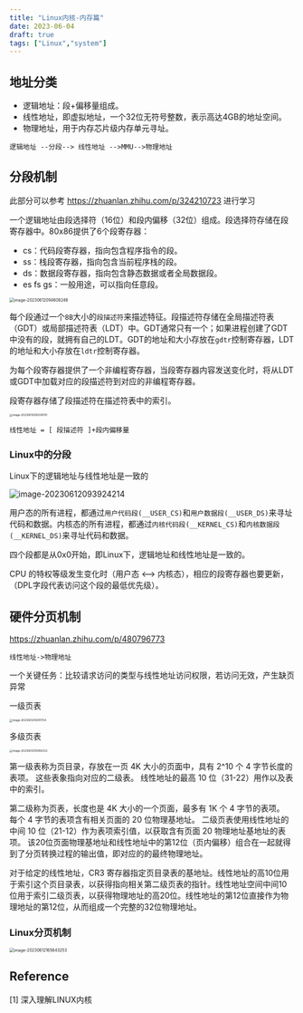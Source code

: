 ```yaml
---
title: "Linux内核-内存篇"
date: 2023-06-04
draft: true
tags: ["Linux","system"]
---
```


## 地址分类

- 逻辑地址：段+偏移量组成。
- 线性地址，即虚拟地址，一个32位无符号整数，表示高达4GB的地址空间。
- 物理地址，用于内存芯片级内存单元寻址。

`逻辑地址 --分段--> 线性地址 -->MMU-->物理地址`



## 分段机制

此部分可以参考 https://zhuanlan.zhihu.com/p/324210723 进行学习

一个逻辑地址由段选择符（16位）和段内偏移（32位）组成。段选择符存储在段寄存器中。80x86提供了6个段寄存器：

- cs：代码段寄存器，指向包含程序指令的段。
- ss：栈段寄存器，指向包含当前程序栈的段。
- ds：数据段寄存器，指向包含静态数据或者全局数据段。
- es fs gs：一般用途，可以指向任意段。

<img src="https://hugo-github-io.oss-cn-beijing.aliyuncs.com/img/202306211737128.png" alt="image-20230612094608246" style="zoom: 50%;" />

每个段通过一个`8B`大小的`段描述符`来描述特征。段描述符存储在全局描述符表（GDT）或局部描述符表（LDT）中。GDT通常只有一个；如果进程创建了GDT中没有的段，就拥有自己的LDT。GDT的地址和大小存放在`gdtr`控制寄存器，LDT的地址和大小存放在`ldtr`控制寄存器。



为每个段寄存器提供了一个非编程寄存器，当段寄存器内容发送变化时，将从LDT或GDT中加载对应的段描述符到对应的非编程寄存器。

段寄存器存储了段描述符在描述符表中的索引。

<img src="https://hugo-github-io.oss-cn-beijing.aliyuncs.com/img/202306211737540.png" alt="image-20230612095038781" style="zoom: 33%;" />

`线性地址 = [ 段描述符 ]+段内偏移量`

### Linux中的分段

Linux下的逻辑地址与线性地址是一致的

![image-20230612093924214](https://hugo-github-io.oss-cn-beijing.aliyuncs.com/img/202306211737211.png)

用户态的所有进程，都通过`用户代码段(__USER_CS)`和`用户数据段(__USER_DS)`来寻址代码和数据。内核态的所有进程，都通过`内核代码段(__KERNEL_CS)`和`内核数据段(__KERNEL_DS)`来寻址代码和数据。

四个段都是从0x0开始，即Linux下，逻辑地址和线性地址是一致的。

CPU 的特权等级发生变化时（用户态 <--> 内核态），相应的段寄存器也要更新，（DPL字段代表访问这个段的最低优先级）。



## 硬件分页机制

https://zhuanlan.zhihu.com/p/480796773

`线性地址->物理地址`

一个关键任务：比较请求访问的类型与线性地址访问权限，若访问无效，产生缺页异常



一级页表

<img src="https://hugo-github-io.oss-cn-beijing.aliyuncs.com/img/202306211737773.png" alt="image-20230612100911754" style="zoom: 33%;" />

多级页表

<img src="https://hugo-github-io.oss-cn-beijing.aliyuncs.com/img/202306211737288.png" alt="image-20230612100956332" style="zoom:33%;" />

第一级表称为页目录，存放在一页 4K 大小的页面中，具有 2^10 个 4 字节长度的表项。 这些表象指向对应的二级表。 线性地址的最高 10 位（31-22）用作以及表中的索引。

第二级称为页表，长度也是 4K 大小的一个页面，最多有 1K 个 4 字节的表项。 每个 4 字节的表项含有相关页面的 20 位物理基地址。 二级页表使用线性地址的中间 10 位（21-12）作为表项索引值，以获取含有页面 20 物理地址基地址的表项。 该20位页面物理基地址和线性地址中的第12位（页内偏移）组合在一起就得到了分页转换过程的输出值，即对应的的最终物理地址。

对于给定的线性地址，CR3 寄存器指定页目录表的基地址。线性地址的高10位用于索引这个页目录表，以获得指向相关第二级页表的指针。线性地址空间中间10位用于索引二级页表，以获得物理地址的高20位。线性地址的第12位直接作为物理地址的第12位，从而组成一个完整的32位物理地址。



### Linux分页机制

<img src="https://hugo-github-io.oss-cn-beijing.aliyuncs.com/img/202306211737965.png" alt="image-20230612165643253" style="zoom:50%;" />

## Reference

[1] 深入理解LINUX内核
